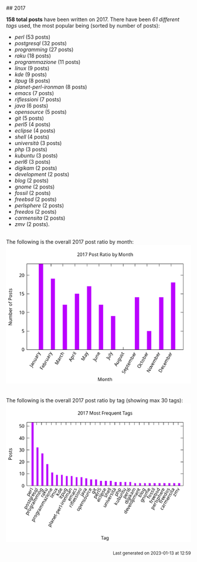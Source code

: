<a name="2017" />
## 2017 

**158 total posts** have been written on 2017.
There have been *61 different tags* used, the most
popular being (sorted by number of posts):
 
- *perl* (53 posts)  
- *postgresql* (32 posts)  
- *programming* (27 posts)  
- *raku* (18 posts)  
- *programmazione* (11 posts)  
- *linux* (9 posts)  
- *kde* (9 posts)  
- *itpug* (8 posts)  
- *planet-perl-ironman* (8 posts)  
- *emacs* (7 posts)  
- *riflessioni* (7 posts)  
- *java* (6 posts)  
- *opensource* (5 posts)  
- *git* (5 posts)  
- *perl5* (4 posts)  
- *eclipse* (4 posts)  
- *shell* (4 posts)  
- *università* (3 posts)  
- *php* (3 posts)  
- *kubuntu* (3 posts)  
- *perl6* (3 posts)  
- *digikam* (2 posts)  
- *development* (2 posts)  
- *blog* (2 posts)  
- *gnome* (2 posts)  
- *fossil* (2 posts)  
- *freebsd* (2 posts)  
- *perlsphere* (2 posts)  
- *freedos* (2 posts)  
- *carmensita* (2 posts)  
- *zmv* (2 posts).<br/>
<br/>
The following is the overall 2017 post ratio by month:
<br/>
    <center>
      <img src="/images/stats/2017-months.png" alt="2017 post ratio per month" />
    </center>
<br/>

<br/>
The following is the overall 2017 post ratio by tag (showing max 30 tags):
<br/>
  <center>
    <img src="/images/stats/2017-tags.png" alt="2017 post ratio per tag" />
  </center>
<br/>

<div align="right">
<small>
Last generated on 2023-01-13 at 12:59
</small>
</div>

<br/>
